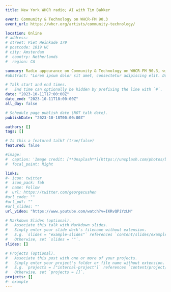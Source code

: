 ```yaml
---
title: New York WHCR radio; AI with Tim Bakker

event: Community & Technology on WHCR-FM 90.3
event_url: https://whcr.org/artists/community-technology/

location: Online
# address:
# street: Piet Heinkade 179
# postcode: 1019 HC
# city: Amsterdam
#  country: Netherlands
#  region: CA

summary: Radio appearance on Community & Technology on WHCR-FM 90.3, with hosts Stuart Reid and Dave Burstein. We discussed the risks and opportunities of artificial intelligence.
#abstract: "Lorem ipsum dolor sit amet, consectetur adipiscing elit. Duis posuere tellusac convallis placerat. Proin tincidunt magna sed ex sollicitudin condimentum. Sed ac faucibus dolor, scelerisque sollicitudin nisi. Cras purus urna, suscipit quis sapien eu, pulvinar tempor diam."

# Talk start and end times.
#   End time can optionally be hidden by prefixing the line with `#`.
date: "2023-10-11T17:00:00Z"
date_end: "2023-10-11T18:00:00Z"
all_day: false

# Schedule page publish date (NOT talk date).
publishDate: "2023-10-18T00:00:00Z"

authors: []
tags: []

# Is this a featured talk? (true/false)
featured: false

#image:
#  caption: 'Image credit: [**Unsplash**](https://unsplash.com/photos/bzdhc5b3Bxs)'
#  focal_point: Right

links: 
#- icon: twitter
#  icon_pack: fab
#  name: Follow
#  url: https://twitter.com/georgecushen
#url_code: ""
#url_pdf: ""
#url_slides: ""
url_video: "https://www.youtube.com/watch?v=IKRvQPiYzLM"

# Markdown Slides (optional).
#   Associate this talk with Markdown slides.
#   Simply enter your slide deck's filename without extension.
#   E.g. `slides = "example-slides"` references `content/slides/example-slides.md`.
#   Otherwise, set `slides = ""`.
slides: []

# Projects (optional).
#   Associate this post with one or more of your projects.
#   Simply enter your project's folder or file name without extension.
#   E.g. `projects = ["internal-project"]` references `content/project/deep-learning/index.md`.
#   Otherwise, set `projects = []`.
projects: []
#- example
---
```

